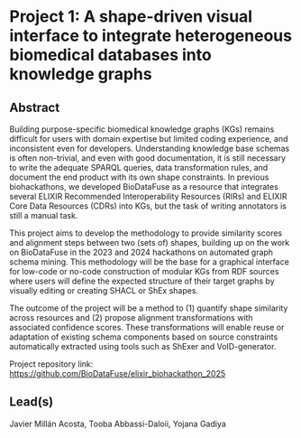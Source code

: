 # Project 1: A shape-driven visual interface to integrate heterogeneous biomedical databases into knowledge graphs

## Abstract

Building purpose-specific biomedical knowledge graphs (KGs) remains difficult for users with domain expertise but limited coding experience, and inconsistent even for developers. Understanding knowledge base schemas is often non-trivial, and even with good documentation, it is still necessary to write the adequate SPARQL queries, data transformation rules, and document the end product with its own shape constraints. In previous biohackathons, we developed BioDataFuse as a resource that integrates several ELIXIR Recommended Interoperability Resources (RIRs) and ELIXIR Core Data Resources (CDRs) into KGs, but the task of writing annotators is still a manual task.

This project aims to develop the methodology to provide similarity scores and alignment steps between two (sets of) shapes, building up on the work on BioDataFuse in the 2023 and 2024 hackathons on automated graph schema mining. This methodology will be the base for a graphical interface for low-code or no-code construction of modular KGs from RDF sources where users will define the expected structure of their target graphs by visually editing or creating SHACL or ShEx shapes. 

The outcome of the project will be a method to (1) quantify shape similarity across resources and (2) propose alignment transformations with associated confidence scores. These transformations will enable reuse or adaptation of existing schema components based on source constraints automatically extracted using tools such as ShExer and VoID-generator. 

Project repository link: https://github.com/BioDataFuse/elixir_biohackathon_2025

## Lead(s)

Javier Millán Acosta, Tooba Abbassi-Daloii, Yojana Gadiya

